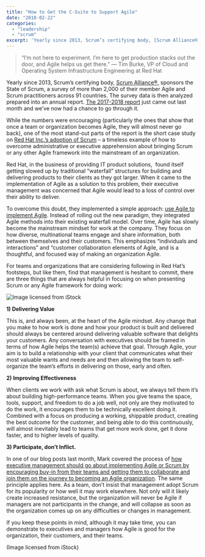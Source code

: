 ```yaml
---
title: "How to Get the C-Suite to Support Agile"
date: "2018-02-22"
categories: 
  - "leadership"
  - "scrum"
excerpt: 'Yearly since 2013, Scrum’s certifying body, [Scrum Alliance®](external:https://scrumalliance.org/),'
---
```


> “I’m not here to experiment. I’m here to get production stacks out the door, and Agile helps us get there.” — Tim Burke, VP of Cloud and Operating System Infrastructure Engineering at Red Hat

Yearly since 2013, Scrum’s certifying body, [Scrum Alliance®](external:https://scrumalliance.org/), sponsors the State of Scrum, a survey of more than 2,000 of their member Agile and Scrum practitioners across 91 countries. The survey data is then analyzed prepared into an annual report. [The 2017-2018 report](external:https://www.scrumalliance.org/why-scrum/state-of-scrum-report/2018-state-of-scrum) just came out last month and we’ve now had a chance to go through it.

While the numbers were encouraging (particularly the ones that show that once a team or organization becomes Agile, they will almost never go back), one of the most stand-out parts of the report is the short case study on [Red Hat Inc.’s adoption of Scrum](external:https://www.scrumalliance.org/why-scrum/state-of-scrum-report/2018-state-of-scrum) – a timeless example of how to overcome administrative or executive apprehension about bringing Scrum or any other Agile framework into the mainstream of an organization.

Red Hat, in the business of providing IT product solutions,  found itself getting slowed up by traditional “waterfall” structures for building and delivering products to their clients as they got larger. When it came to the implementation of Agile as a solution to this problem, their executive management was concerned that Agile would lead to a loss of control over their ability to deliver.

To overcome this doubt, they implemented a simple approach: [use Agile to implement Agile](/blog/taking-organizational-improvement-with-scrum-seriously). Instead of rolling out the new paradigm, they integrated Agile methods into their existing waterfall model. Over time, Agile has slowly become the mainstream mindset for work at the company. They focus on how diverse, multinational teams engage and share information, both between themselves and their customers. This emphasizes “individuals and interactions” and “customer collaboration elements of Agile, and is a thoughtful, and focused way of making an organization Agile.

For teams and organizations that are considering following in Red Hat’s footsteps, but like them, find that management is hesitant to commit, there are three things that are always helpful in focusing on when presenting Scrum or any Agile framework for doing work:

![Image licensed from iStock](src/content/blog/how-to-get-the-c-suite-to-support-agile-the-state-of-scrum-red-hats-agile-success/images/iStock_000002232087_Large-682x1024.jpg)

**1) Delivering Value**

This is, and always been, at the heart of the Agile mindset. Any change that you make to how work is done and how your product is built and delivered should always be centered around delivering valuable software that delights your customers. Any conversation with executives should be framed in terms of how Agile helps the team(s) achieve that goal. Through Agile, your aim is to build a relationship with your client that communicates what their most valuable wants and needs are and then allowing the team to self-organize the team’s efforts in delivering on those, early and often.

**2) Improving Effectiveness**

When clients we work with ask what Scrum is about, we always tell them it’s about building high-performance teams. When you give teams the space, tools, support, and freedom to do a job well, not only are they motivated to do the work, it encourages them to be technically excellent doing it. Combined with a focus on producing a working, shippable product, creating the best outcome for the customer, and being able to do this continuously, will almost inevitably lead to teams that get more work done, get it done faster, and to higher levels of quality.

**3) Participate, don’t Inflict.**

In one of our blog posts last month, Mark covered the process of [how executive management should go about implementing Agile or Scrum by encouraging buy-in from their teams and getting them to collaborate and join them on the journey to becoming an Agile organization](/blog/dont-inflict-scrum-or-kanban-on-teams). The same principle applies here. As a team, don’t insist that management adopt Scrum for its popularity or how well it may work elsewhere. Not only will it likely create increased resistance, but the organization will never be Agile if managers are not participants in the change, and will collapse as soon as the organization comes up on any difficulties or changes in management.

If you keep these points in mind, although it may take time, you can demonstrate to executives and managers how Agile is good for the organization, their customers, and their teams.

(Image licensed from iStock)
